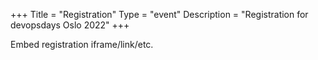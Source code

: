 +++
Title = "Registration"
Type = "event"
Description = "Registration for devopsdays Oslo 2022"
+++

<div style="width:100%; text-align:left;">

Embed registration iframe/link/etc.
</div></div>
</div>

